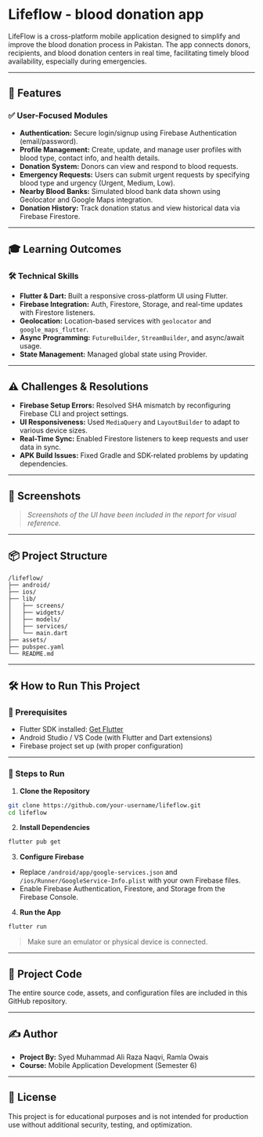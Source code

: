 ﻿# Lifeflow - blood donation app

LifeFlow is a cross-platform mobile application designed to simplify and improve the blood donation process in Pakistan. The app connects donors, recipients, and blood donation centers in real time, facilitating timely blood availability, especially during emergencies.

---

## 🚀 Features

### ✅ User-Focused Modules
- **Authentication:** Secure login/signup using Firebase Authentication (email/password).
- **Profile Management:** Create, update, and manage user profiles with blood type, contact info, and health details.
- **Donation System:** Donors can view and respond to blood requests.
- **Emergency Requests:** Users can submit urgent requests by specifying blood type and urgency (Urgent, Medium, Low).
- **Nearby Blood Banks:** Simulated blood bank data shown using Geolocator and Google Maps integration.
- **Donation History:** Track donation status and view historical data via Firebase Firestore.

---

## 🎓 Learning Outcomes

### 🛠 Technical Skills
- **Flutter & Dart:** Built a responsive cross-platform UI using Flutter.
- **Firebase Integration:** Auth, Firestore, Storage, and real-time updates with Firestore listeners.
- **Geolocation:** Location-based services with `geolocator` and `google_maps_flutter`.
- **Async Programming:** `FutureBuilder`, `StreamBuilder`, and async/await usage.
- **State Management:** Managed global state using Provider.

---

## ⚠️ Challenges & Resolutions

- **Firebase Setup Errors:** Resolved SHA mismatch by reconfiguring Firebase CLI and project settings.
- **UI Responsiveness:** Used `MediaQuery` and `LayoutBuilder` to adapt to various device sizes.
- **Real-Time Sync:** Enabled Firestore listeners to keep requests and user data in sync.
- **APK Build Issues:** Fixed Gradle and SDK-related problems by updating dependencies.

---

## 📲 Screenshots

> *Screenshots of the UI have been included in the report for visual reference.*

---

## 📦 Project Structure

```
/lifeflow/
├── android/
├── ios/
├── lib/
│   ├── screens/
│   ├── widgets/
│   ├── models/
│   ├── services/
│   └── main.dart
├── assets/
├── pubspec.yaml
└── README.md
```

---

## 🛠 How to Run This Project

### 📌 Prerequisites

- Flutter SDK installed: [Get Flutter](https://flutter.dev/docs/get-started/install)
- Android Studio / VS Code (with Flutter and Dart extensions)
- Firebase project set up (with proper configuration)

---

### 🧪 Steps to Run

1. **Clone the Repository**

```bash
git clone https://github.com/your-username/lifeflow.git
cd lifeflow
```

2. **Install Dependencies**

```bash
flutter pub get
```

3. **Configure Firebase**

- Replace `/android/app/google-services.json` and `/ios/Runner/GoogleService-Info.plist` with your own Firebase files.
- Enable Firebase Authentication, Firestore, and Storage from the Firebase Console.

4. **Run the App**

```bash
flutter run
```

> Make sure an emulator or physical device is connected.

---

## 📁 Project Code

The entire source code, assets, and configuration files are included in this GitHub repository.

---

## ✍️ Author

- **Project By:** Syed Muhammad Ali Raza Naqvi, Ramla Owais
- **Course:** Mobile Application Development (Semester 6)

---

## 📄 License

This project is for educational purposes and is not intended for production use without additional security, testing, and optimization.
